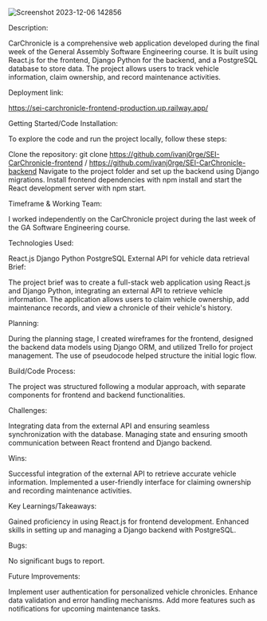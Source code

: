 
![Screenshot 2023-12-06 142856](https://github.com/ivanj0rge/SEI-CarChronicle-frontend/assets/143030533/8be21493-378d-407a-ba2f-cfee25f681c9)

Description:

CarChronicle is a comprehensive web application developed during the final week of the General Assembly Software Engineering course. It is built using React.js for the frontend, Django Python for the backend, and a PostgreSQL database to store data. The project allows users to track vehicle information, claim ownership, and record maintenance activities.

Deployment link:

https://sei-carchronicle-frontend-production.up.railway.app/

Getting Started/Code Installation:

To explore the code and run the project locally, follow these steps:

Clone the repository: git clone https://github.com/ivanj0rge/SEI-CarChronicle-frontend / https://github.com/ivanj0rge/SEI-CarChronicle-backend
Navigate to the project folder and set up the backend using Django migrations.
Install frontend dependencies with npm install and start the React development server with npm start.

Timeframe & Working Team:

I worked independently on the CarChronicle project during the last week of the GA Software Engineering course.

Technologies Used:

React.js
Django Python
PostgreSQL
External API for vehicle data retrieval
Brief:

The project brief was to create a full-stack web application using React.js and Django Python, integrating an external API to retrieve vehicle information. The application allows users to claim vehicle ownership, add maintenance records, and view a chronicle of their vehicle's history.

Planning:

During the planning stage, I created wireframes for the frontend, designed the backend data models using Django ORM, and utilized Trello for project management. The use of pseudocode helped structure the initial logic flow.

Build/Code Process:

The project was structured following a modular approach, with separate components for frontend and backend functionalities.

Challenges:

Integrating data from the external API and ensuring seamless synchronization with the database.
Managing state and ensuring smooth communication between React frontend and Django backend.

Wins:

Successful integration of the external API to retrieve accurate vehicle information.
Implemented a user-friendly interface for claiming ownership and recording maintenance activities.

Key Learnings/Takeaways:

Gained proficiency in using React.js for frontend development.
Enhanced skills in setting up and managing a Django backend with PostgreSQL.

Bugs:

No significant bugs to report.

Future Improvements:

Implement user authentication for personalized vehicle chronicles.
Enhance data validation and error handling mechanisms.
Add more features such as notifications for upcoming maintenance tasks.
